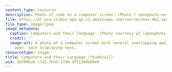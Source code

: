 ```yaml
---
content_type: resource
description: Photo of code on a computer screen. (Photo ? openphoto.net.)
file: https://ol-ocw-studio-app-qa.s3.amazonaws.com/courses/mas-962-special-topics-in-media-technology-computational-semantics-fall-2002/5bf80babc742fb3d1740dff1369eb0e8_mas-962f02-th.jpg
file_type: image/jpeg
image_metadata:
  caption: Computers and their language. (Photo courtesy of [openphoto.net](http://openphoto.net/).)
  credit: ''
  image-alt: A photo of a computer screen with several overlapping application windows
    open, each displaying text.
resourcetype: Image
title: Computers and their Language (thumbnail)
uid: 5bf80bab-c742-fb3d-1740-dff1369eb0e8
---
```

